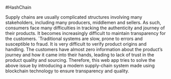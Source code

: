 #HashChain

Supply chains are usually complicated structures involving many stakeholders,
including many producers, middlemen and sellers. As such, consumers face many
difficulties in tracking the authenticity and journey of their products. It becomes
increasingly difficult to maintain transparency for the customers. `Traditional
systems are slow, prone to errors and susceptible to fraud. It is very difficult to
verify product origins and handling. The customers have almost zero information
about the product’s journey and how it came into their hands, leading to lack of
trust in the product quality and sourcing.
Therefore, this web app tries to solve the above issue by introducing a modern
supply-chain system made using blockchain technology to ensure transparency and
quality.
